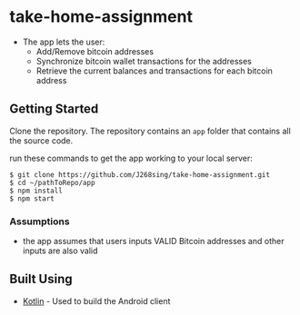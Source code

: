 # take-home-assignment


* The app lets the user:
    * Add/Remove bitcoin addresses
    * Synchronize bitcoin wallet transactions for the addresses
    * Retrieve the current balances and transactions for each bitcoin address


## Getting Started

Clone the repository. The repository contains an `app` folder that contains all the source code.

run these commands to get the app working to your local server:

```
$ git clone https://github.com/J268sing/take-home-assignment.git
$ cd ~/pathToRepo/app
$ npm install
$ npm start
```
### Assumptions
- the app assumes that users inputs VALID Bitcoin addresses and other inputs are also valid



## Built Using
* [Kotlin](https://kotlinlang.org/) - Used to build the Android client
